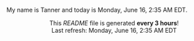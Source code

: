 My name is Tanner and today is Monday, June 16, 2:35 AM EDT.

<p align="center">This <i>README</i> file is generated <b>every 3 hours</b>!</br>Last refresh: Monday, June 16, 2:35 AM EDT<br /></p>
